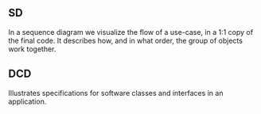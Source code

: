 ## SD
In a sequence diagram we visualize the flow of a use-case, in a 1:1 copy of the final code. It describes how, and in what order, the group of objects work together.

## DCD
Illustrates specifications for software classes and interfaces in an application.